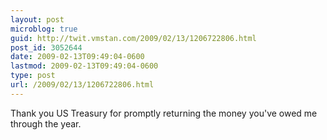```yaml
---
layout: post
microblog: true
guid: http://twit.vmstan.com/2009/02/13/1206722806.html
post_id: 3052644
date: 2009-02-13T09:49:04-0600
lastmod: 2009-02-13T09:49:04-0600
type: post
url: /2009/02/13/1206722806.html
---
```

Thank you US Treasury for promptly returning the money you've owed me through the year.
